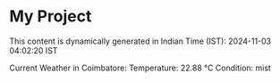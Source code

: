 # My Project

This content is dynamically generated in Indian Time (IST): 2024-11-03 04:02:20 IST


Current Weather in Coimbatore:
Temperature: 22.88 °C
Condition: mist
